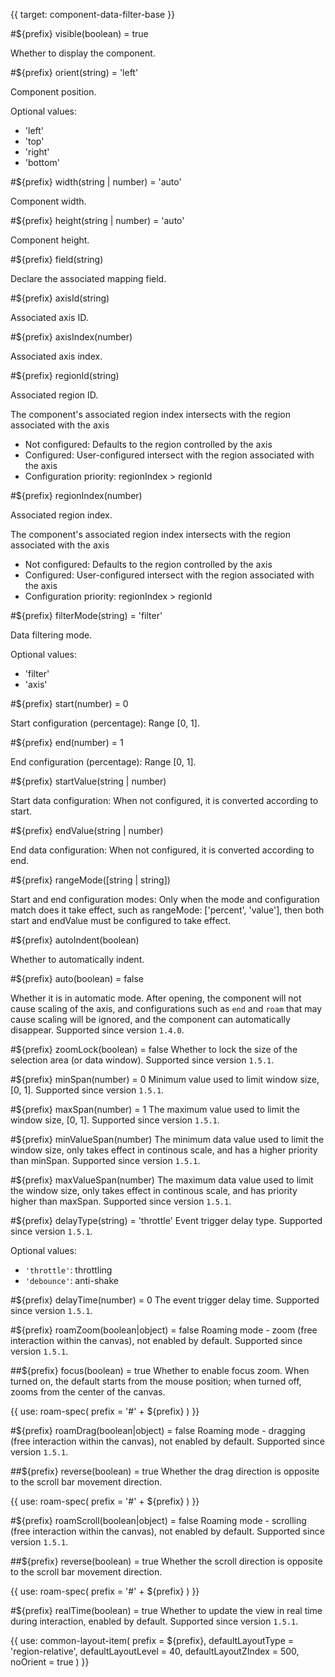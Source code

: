{{ target: component-data-filter-base }}

#${prefix} visible(boolean) = true

Whether to display the component.

#${prefix} orient(string) = 'left'

Component position.

Optional values:

- 'left'
- 'top'
- 'right'
- 'bottom'

#${prefix} width(string | number) = 'auto'

Component width.

#${prefix} height(string | number) = 'auto'

Component height.

#${prefix} field(string)

Declare the associated mapping field.

#${prefix} axisId(string)

Associated axis ID.

#${prefix} axisIndex(number)

Associated axis index.

#${prefix} regionId(string)

Associated region ID.

The component's associated region index intersects with the region associated with the axis

- Not configured: Defaults to the region controlled by the axis
- Configured: User-configured intersect with the region associated with the axis
- Configuration priority: regionIndex > regionId

#${prefix} regionIndex(number)

Associated region index.

The component's associated region index intersects with the region associated with the axis

- Not configured: Defaults to the region controlled by the axis
- Configured: User-configured intersect with the region associated with the axis
- Configuration priority: regionIndex > regionId

#${prefix} filterMode(string) = 'filter'

Data filtering mode.

Optional values:

- 'filter'
- 'axis'

#${prefix} start(number) = 0

Start configuration (percentage): Range [0, 1].

#${prefix} end(number) = 1

End configuration (percentage): Range [0, 1].

#${prefix} startValue(string | number)

Start data configuration: When not configured, it is converted according to start.

#${prefix} endValue(string | number)

End data configuration: When not configured, it is converted according to end.

#${prefix} rangeMode([string | string])

Start and end configuration modes: Only when the mode and configuration match does it take effect, such as rangeMode: ['percent', 'value'], then both start and endValue must be configured to take effect.

#${prefix} autoIndent(boolean)

Whether to automatically indent.


#${prefix} auto(boolean) = false

Whether it is in automatic mode. After opening, the component will not cause scaling of the axis, and configurations such as `end` and `roam` that may cause scaling will be ignored, and the component can automatically disappear. Supported since version `1.4.0`.

#${prefix} zoomLock(boolean) = false
Whether to lock the size of the selection area (or data window). Supported since version `1.5.1`.

#${prefix} minSpan(number) = 0
Minimum value used to limit window size, [0, 1]. Supported since version `1.5.1`.

#${prefix} maxSpan(number) = 1
The maximum value used to limit the window size, [0, 1]. Supported since version `1.5.1`.

#${prefix} minValueSpan(number)
The minimum data value used to limit the window size, only takes effect in continous scale, and has a higher priority than minSpan. Supported since version `1.5.1`.

#${prefix} maxValueSpan(number)
The maximum data value used to limit the window size, only takes effect in continous scale, and has priority higher than maxSpan. Supported since version `1.5.1`.

#${prefix} delayType(string) = 'throttle'
Event trigger delay type. Supported since version `1.5.1`.

Optional values:
- `'throttle'`: throttling
- `'debounce'`: anti-shake

#${prefix} delayTime(number) = 0
The event trigger delay time. Supported since version `1.5.1`.

#${prefix} roamZoom(boolean|object) = false
Roaming mode - zoom (free interaction within the canvas), not enabled by default. Supported since version `1.5.1`.

##${prefix} focus(boolean) = true
Whether to enable focus zoom. When turned on, the default starts from the mouse position; when turned off, zooms from the center of the canvas.

{{ use: roam-spec(
prefix = '#' + ${prefix}
) }}

#${prefix} roamDrag(boolean|object) = false
Roaming mode - dragging (free interaction within the canvas), not enabled by default. Supported since version `1.5.1`.

##${prefix} reverse(boolean) = true
Whether the drag direction is opposite to the scroll bar movement direction.

{{ use: roam-spec(
prefix = '#' + ${prefix}
) }}

#${prefix} roamScroll(boolean|object) = false
Roaming mode - scrolling (free interaction within the canvas), not enabled by default. Supported since version `1.5.1`.

##${prefix} reverse(boolean) = true
Whether the scroll direction is opposite to the scroll bar movement direction.

{{ use: roam-spec(
prefix = '#' + ${prefix}
) }}

#${prefix} realTime(boolean) = true
Whether to update the view in real time during interaction, enabled by default. Supported since version `1.5.1`.

{{ use: common-layout-item(
  prefix = ${prefix},
  defaultLayoutType = 'region-relative',
  defaultLayoutLevel = 40,
  defaultLayoutZIndex = 500,
  noOrient = true
) }}
